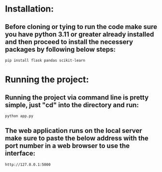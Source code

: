 # Installation:

## Before cloning or tying to run the code make sure you have python 3.11 or greater already installed and then proceed to install the necessery packages by following below steps:
```
pip install flask pandas scikit-learn
```
# Running the project:

## Running the project via command line is pretty simple, just "cd" into the directory and run:
```
python app.py
```
## The web application runs on the local server make sure to paste the below address with the port number in a web browser to use the interface:
```
http://127.0.0.1:5000
```

